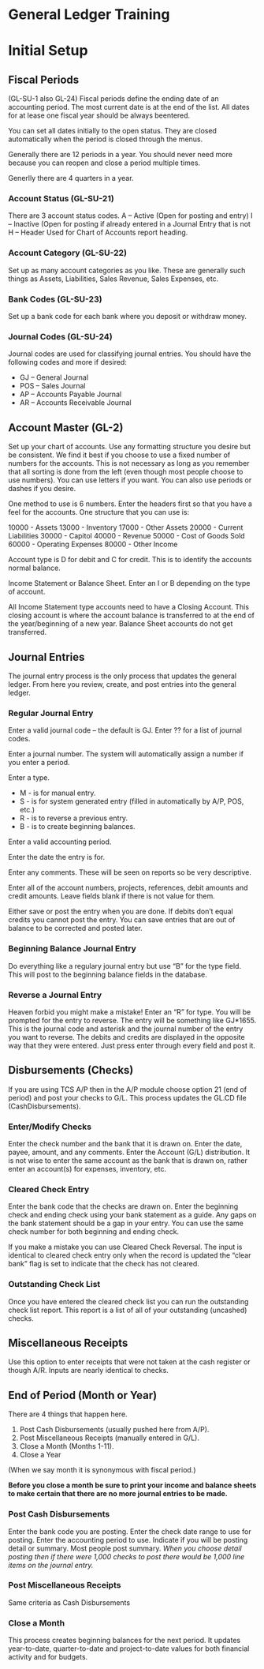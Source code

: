 # General Ledger Training

<PageHeader />

# Initial Setup

## Fiscal Periods

(GL-SU-1 also GL-24) Fiscal periods define the ending date of an accounting period. The most current date is at the end of the list. All dates for at lease one fiscal year should be always beentered.

You can set all dates initially to the open status. They are closed automatically when the period is closed through the menus.

Generally there are 12 periods in a year. You should never need more because you can reopen and close a period multiple times.

Generlly there are 4 quarters in a year.

### Account Status (GL-SU-21)

There are 3 account status codes. A – Active (Open for posting and entry) I – Inactive (Open for posting if already entered in a Journal Entry that is not H – Header Used for Chart of Accounts report heading.

### Account Category (GL-SU-22)

Set up as many account categories as you like. These are generally such things as Assets, Liabilities, Sales Revenue, Sales Expenses, etc.

### Bank Codes (GL-SU-23)

Set up a bank code for each bank where you deposit or withdraw money.

### Journal Codes (GL-SU-24)

Journal codes are used for classifying journal entries. You should have the following codes and more if desired:

- GJ – General Journal
- POS – Sales Journal
- AP – Accounts Payable Journal
- AR – Accounts Receivable Journal

## Account Master (GL-2)

Set up your chart of accounts. Use any formatting structure you desire but be consistent. We find it best if you choose to use a fixed number of numbers for the accounts. This is not necessary as long as you remember that all sorting is done from the left (even though most people choose to use numbers). You can use letters if you want. You can also use periods or dashes if you desire.

One method to use is 6 numbers. Enter the headers first so that you have a feel for the accounts. One structure that you can use is:

10000 - Assets 13000 - Inventory 17000 - Other Assets 20000 - Current Liabilities 30000 - Capitol 40000 - Revenue 50000 - Cost of Goods Sold 60000 - Operating Expenses 80000 - Other Income

Account type is D for debit and C for credit. This is to identify the accounts normal balance.

Income Statement or Balance Sheet. Enter an I or B depending on the type of account.

All Income Statement type accounts need to have a Closing Account. This closing account is where the account balance is transferred to at the end of the year/beginning of a new year. Balance Sheet accounts do not get transferred.

## Journal Entries

The journal entry process is the only process that updates the general ledger. From here you review, create, and post entries into the general ledger.

### Regular Journal Entry

Enter a valid journal code – the default is GJ. Enter ?? for a list of journal codes.

Enter a journal number. The system will automatically assign a number if you enter a period.

Enter a type.

- M - is for manual entry.
- S - is for system generated entry (filled in automatically by A/P, POS, etc.)
- R - is to reverse a previous entry.
- B - is to create beginning balances.

Enter a valid accounting period.

Enter the date the entry is for.

Enter any comments. These will be seen on reports so be very descriptive.

Enter all of the account numbers, projects, references, debit amounts and credit amounts. Leave fields blank if there is not value for them.

Either save or post the entry when you are done. If debits don’t equal credits you cannot post the entry. You can save entries that are out of balance to be corrected and posted later.

### Beginning Balance Journal Entry

Do everything like a regulary journal entry but use “B” for the type field. This will post to the beginning balance fields in the database.

### Reverse a Journal Entry

Heaven forbid you might make a mistake! Enter an “R” for type. You will be prompted for the entry to reverse. The entry will be something like GJ\*1655. This is the journal code and asterisk and the journal number of the entry you want to reverse. The debits and credits are displayed in the opposite way that they were entered. Just press enter through every field and post it.

## Disbursements (Checks)

If you are using TCS A/P then in the A/P module choose option 21 (end of period) and post your checks to G/L. This process updates the GL.CD file (CashDisbursements).

### Enter/Modify Checks

Enter the check number and the bank that it is drawn on. Enter the date, payee, amount, and any comments. Enter the Account (G/L) distribution. It is not wise to enter the same account as the bank that is drawn on, rather enter an account(s) for expenses, inventory, etc.

### Cleared Check Entry

Enter the bank code that the checks are drawn on. Enter the beginning check and ending check using your bank statement as a guide. Any gaps on the bank statement should be a gap in your entry. You can use the same check number for both beginning and ending check.

If you make a mistake you can use Cleared Check Reversal. The input is identical to cleared check entry only when the record is updated the “clear bank” flag is set to indicate that the check has not cleared.

### Outstanding Check List

Once you have entered the cleared check list you can run the outstanding check list report. This report is a list of all of your outstanding (uncashed) checks.

## Miscellaneous Receipts

Use this option to enter receipts that were not taken at the cash register or though A/R. Inputs are nearly identical to checks.

## End of Period (Month or Year)

There are 4 things that happen here.

1. Post Cash Disbursements (usually pushed here from A/P).
2. Post Miscellaneous Receipts (manually entered in G/L).
3. Close a Month (Months 1-11).
4. Close a Year

(When we say month it is synonymous with fiscal period.)

**Before you close a month be sure to print your income and balance sheets to make certain that there are no more journal entries to be made.**

### Post Cash Disbursements

Enter the bank code you are posting. Enter the check date range to use for posting. Enter the accounting period to use. Indicate if you will be posting detail or summary. Most people post summary. _When you choose detail posting then if there were 1,000 checks to post there would be 1,000 line items on the journal entry._

### Post Miscellaneous Receipts

Same criteria as Cash Disbursements

### Close a Month

This process creates beginning balances for the next period. It updates year-to-date, quarter-to-date and project-to-date values for both financial activity and for budgets.

<PageFooter />
